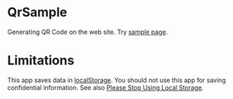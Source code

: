 # QrSample
Generating QR Code on the web site.
Try [sample page](https://satoshiiorg.github.io/qr-sample/).

# Limitations
This app saves data in [localStorage](https://developer.mozilla.org/ja/docs/Web/API/Window/localStorage).
You should not use this app for saving confidential information.
See also [Please Stop Using Local Storage](https://www.rdegges.com/2018/please-stop-using-local-storage/).
